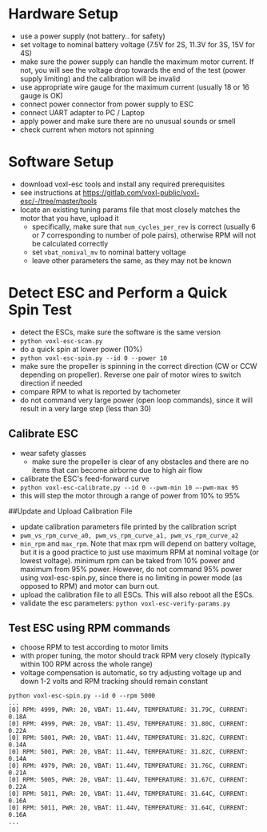 # Hardware Setup
- use a power supply (not battery.. for safety)
- set voltage to nominal battery voltage (7.5V for 2S, 11.3V for 3S, 15V for 4S)
- make sure the power supply can handle the maximum motor current. If not, you will see the voltage drop towards the end of the test (power supply limiting) and the calibration will be invalid
- use appropriate wire gauge for the maximum current (usually 18 or 16 gauge is OK)
- connect power connector from power supply to ESC
- connect UART adapter to PC / Laptop
- apply power and make sure there are no unusual sounds or smell
- check current when motors not spinning

# Software Setup
- download voxl-esc tools and install any required prerequisites
 - see instructions at https://gitlab.com/voxl-public/voxl-esc/-/tree/master/tools
- locate an existing tuning params file that most closely matches the motor that you have, upload it
    - specifically, make sure that ```num_cycles_per_rev``` is correct (usually 6 or 7 corresponding to number of pole pairs), otherwise RPM will not be calculated correctly
    - set ```vbat_nomival_mv``` to nominal battery voltage
    - leave other parameters the same, as they may not be known

# Detect ESC and Perform a Quick Spin Test
- detect the ESCs, make sure the software is the same version
 - ```python voxl-esc-scan.py```
- do a quick spin at lower power (10%)
 - ```python voxl-esc-spin.py --id 0 --power 10```
 - make sure the propeller is spinning in the correct direction (CW or CCW depending on propeller). Reverse one pair of motor wires to switch direction if needed
 - compare RPM to what is reported by tachometer
 - do not command very large power (open loop commands), since it will result in a very large step (less than 30)

## Calibrate ESC
- wear safety glasses
  - make sure the propeller is clear of any obstacles and there are no items that can become airborne due to high air flow
- calibrate the ESC's feed-forward curve
 - ```python voxl-esc-calibrate.py --id 0 --pwm-min 10 —-pwm-max 95```
  - this will step the motor through a range of power from 10% to 95%


##Update and Upload Calibration File
- update calibration parameters file printed by the calibration script
 - ```pwm_vs_rpm_curve_a0, pwm_vs_rpm_curve_a1, pwm_vs_rpm_curve_a2```
 - ```min_rpm``` and ```max_rpm```. Note that max rpm will depend on battery voltage, but it is a good practice to just use maximum RPM at nominal voltage (or lowest voltage). minimum rpm can be taked from 10% power and maximum from 95% power. However, do not command 95% power using voxl-esc-spin.py, since there is no limiting in power mode (as opposed to RPM) and motor can burn out.
- upload the calibration file to all ESCs. This will also reboot all the ESCs.
- validate the esc parameters: ```python voxl-esc-verify-params.py```

## Test ESC using RPM commands
- choose RPM to test according to motor limits
- with proper tuning, the motor should track RPM very closely (typically within 100 RPM across the whole range)
- voltage compensation is automatic, so try adjusting voltage up and down 1-2 volts and RPM tracking should remain constant
```
python voxl-esc-spin.py --id 0 --rpm 5000
...
[0] RPM: 4999, PWR: 20, VBAT: 11.44V, TEMPERATURE: 31.79C, CURRENT: 0.18A
[0] RPM: 4999, PWR: 20, VBAT: 11.45V, TEMPERATURE: 31.80C, CURRENT: 0.22A
[0] RPM: 5001, PWR: 20, VBAT: 11.44V, TEMPERATURE: 31.82C, CURRENT: 0.14A
[0] RPM: 5001, PWR: 20, VBAT: 11.44V, TEMPERATURE: 31.82C, CURRENT: 0.14A
[0] RPM: 4979, PWR: 20, VBAT: 11.44V, TEMPERATURE: 31.76C, CURRENT: 0.21A
[0] RPM: 5005, PWR: 20, VBAT: 11.44V, TEMPERATURE: 31.67C, CURRENT: 0.22A
[0] RPM: 5011, PWR: 20, VBAT: 11.44V, TEMPERATURE: 31.64C, CURRENT: 0.16A
[0] RPM: 5011, PWR: 20, VBAT: 11.44V, TEMPERATURE: 31.64C, CURRENT: 0.16A
...
```
